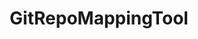 ---
optionsClassName: GitRepoMappingToolOptions
optionsClassFullName: MigrationTools.Tools.GitRepoMappingToolOptions
configurationSamples:
- name: defaults
  description: 
  code: >-
    {
      "MigrationTools": {
        "CommonTools": {
          "GitRepoMappingTool": {
            "Enabled": "True",
            "Mappings": {
              "Source Repo Name": "Target Repo Name"
            }
          }
        }
      }
    }
  sampleFor: MigrationTools.Tools.GitRepoMappingToolOptions
- name: Classic
  description: 
  code: >-
    {
      "$type": "GitRepoMappingToolOptions",
      "Mappings": {
        "$type": "Dictionary`2",
        "Source Repo Name": "Target Repo Name"
      }
    }
  sampleFor: MigrationTools.Tools.GitRepoMappingToolOptions
description: Used to process the String fields of a work item. This is useful for cleaning up data. It will limit fields to a max length and apply regex replacements based on what is configured. Each regex replacement is applied in order and can be enabled or disabled.
className: GitRepoMappingTool
typeName: Tools
architecture: 
options:
- parameterName: Mappings
  type: Dictionary
  description: List of work item mappings.
  defaultValue: '{}'
status: missng XML code comments
processingTarget: missng XML code comments
classFile: /src/MigrationTools/Tools/GitRepoMappingTool.cs
optionsClassFile: /src/MigrationTools/Tools/GitRepoMappingToolOptions.cs

redirectFrom:
- /Reference/Tools/GitRepoMappingToolOptions/
layout: reference
toc: true
permalink: /Reference/Tools/GitRepoMappingTool/
title: GitRepoMappingTool
categories:
- Tools
- 
topics:
- topic: notes
  path: /Tools/GitRepoMappingTool-notes.md
  exists: false
  markdown: ''
- topic: introduction
  path: /Tools/GitRepoMappingTool-introduction.md
  exists: false
  markdown: ''

---